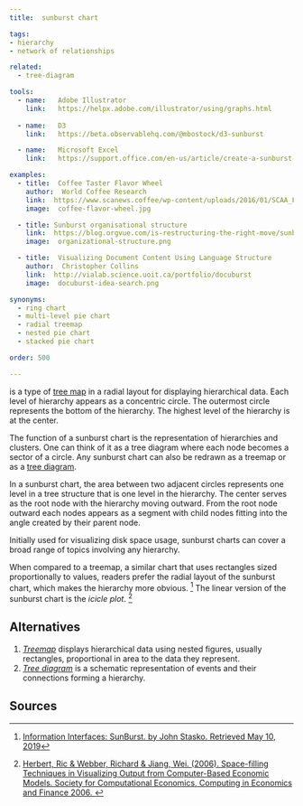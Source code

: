 ```yaml
---
title:  sunburst chart

tags:
- hierarchy
- network of relationships

related:
  - tree-diagram

tools:
  - name:   Adobe Illustrator
    link:   https://helpx.adobe.com/illustrator/using/graphs.html
    
  - name:   D3
    link:   https://beta.observablehq.com/@mbostock/d3-sunburst

  - name:   Microsoft Excel
    link:   https://support.office.com/en-us/article/create-a-sunburst-chart-in-office-4a127977-62cd-4c11-b8c7-65b84a358e0c

examples:
  - title:  Coffee Taster Flavor Wheel
    author:  World Coffee Research
    link:  https://www.scanews.coffee/wp-content/uploads/2016/01/SCAA_FlavorWheel.01.18.15.jpg
    image:  coffee-flavor-wheel.jpg

  - title: Sunburst organisational structure
    link:  https://blog.orgvue.com/is-restructuring-the-right-move/sunburst-organisational-structure/
    image:  organizational-structure.png

  - title:  Visualizing Document Content Using Language Structure
    author:  Christopher Collins
    link:  http://vialab.science.uoit.ca/portfolio/docuburst
    image:  docuburst-idea-search.png

synonyms:
  - ring chart
  - multi-level pie chart
  - radial treemap
  - nested pie chart
  - stacked pie chart

order: 500

---
```


is a type of [tree map](/tree-map) in a radial layout for displaying hierarchical data. Each level of hierarchy appears as a concentric circle. The outermost circle represents the bottom of the hierarchy. The highest level of the hierarchy is at the center. 


<!--more-->
The function of a sunburst chart is the representation of hierarchies and clusters. One can think of it as a tree diagram where each node becomes a sector of a circle. Any sunburst chart can also be redrawn as a treemap or as a [tree diagram](/tree-diagram). 

In a sunburst chart, the area between two adjacent circles represents one level in a tree structure that is one level in the hierarchy. The center serves as the root node with the hierarchy moving outward. From the root node outward each nodes appears as a segment with child nodes fitting into the angle created by their parent node.
 
Initially used for visualizing disk space usage, sunburst charts can cover a broad range of topics involving any hierarchy.
 
When compared to a treemap, a similar chart that uses rectangles sized proportionally to values, readers prefer the radial layout of the sunburst chart, which makes the hierarchy more obvious. [^stasko] The linear version of the sunburst chart is the *icicle plot*. [^herbert]

## Alternatives
1. [*Treemap*](/tree-map) displays hierarchical data using nested figures, usually rectangles, proportional in area to the data they represent.
2. [*Tree diagram*](/tree-diagram) is a schematic representation of events and their connections forming a hierarchy.



## Sources

[^stasko]: [Information Interfaces: SunBurst. by John Stasko. Retrieved May 10, 2019](https://www.cc.gatech.edu/gvu/ii/sunburst/)
[^herbert]: [Herbert, Ric & Webber, Richard & Jiang, Wei. (2006). Space-filling Techniques in Visualizing Output from Computer-Based Economic Models. Society for Computational Economics, Computing in Economics and Finance 2006. ](https://www.academia.edu/25926410/Space-filling_Techniques_in_Visualizing_Output_from_Computer_Based_Economic_Models)
